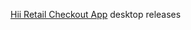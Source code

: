 [Hii Retail Checkout App](https://www.extendaretail.com/solution/hii-retail-cloud-solutions/hii-checkout/) desktop releases

